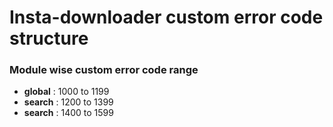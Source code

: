 # Insta-downloader custom error code structure

### Module wise custom error code range

- **global** : 1000 to 1199
- **search** : 1200 to 1399
- **search** : 1400 to 1599

```

```
